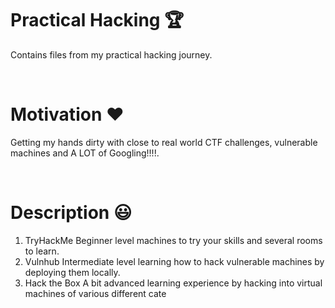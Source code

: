 # Practical Hacking :trophy:
Contains files from my practical hacking journey.

<br/>

# Motivation :heart:
 Getting my hands dirty with close to real world CTF challenges, vulnerable machines and A LOT of Googling!!!!. 
 
 <br/>
 
# Description :smiley:
1. TryHackMe
Beginner level machines to try your skills and several rooms to learn.
2. Vulnhub
Intermediate level learning how to hack vulnerable machines by deploying them locally.
3. Hack the Box
A bit advanced learning experience by hacking into virtual machines of various different cate
